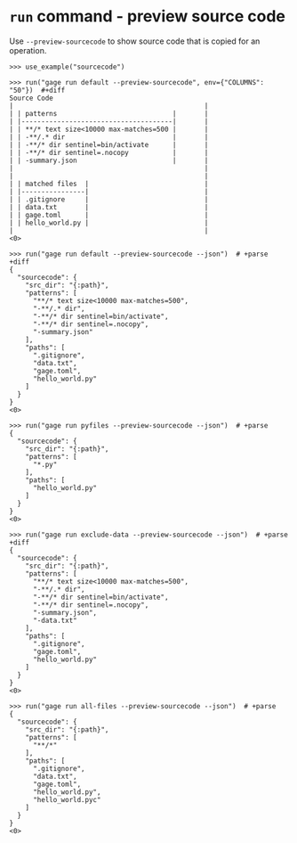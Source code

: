 # `run` command - preview source code

Use `--preview-sourcecode` to show source code that is copied for an
operation.

    >>> use_example("sourcecode")

    >>> run("gage run default --preview-sourcecode", env={"COLUMNS": "50"})  #+diff
    Source Code
    |                                                |
    | | patterns                             |       |
    | |--------------------------------------|       |
    | | **/* text size<10000 max-matches=500 |       |
    | | -**/.* dir                           |       |
    | | -**/* dir sentinel=bin/activate      |       |
    | | -**/* dir sentinel=.nocopy           |       |
    | | -summary.json                        |       |
    |                                                |
    |                                                |
    | | matched files  |                             |
    | |----------------|                             |
    | | .gitignore     |                             |
    | | data.txt       |                             |
    | | gage.toml      |                             |
    | | hello_world.py |                             |
    |                                                |
    <0>

    >>> run("gage run default --preview-sourcecode --json")  # +parse +diff
    {
      "sourcecode": {
        "src_dir": "{:path}",
        "patterns": [
          "**/* text size<10000 max-matches=500",
          "-**/.* dir",
          "-**/* dir sentinel=bin/activate",
          "-**/* dir sentinel=.nocopy",
          "-summary.json"
        ],
        "paths": [
          ".gitignore",
          "data.txt",
          "gage.toml",
          "hello_world.py"
        ]
      }
    }
    <0>

    >>> run("gage run pyfiles --preview-sourcecode --json")  # +parse
    {
      "sourcecode": {
        "src_dir": "{:path}",
        "patterns": [
          "*.py"
        ],
        "paths": [
          "hello_world.py"
        ]
      }
    }
    <0>

    >>> run("gage run exclude-data --preview-sourcecode --json")  # +parse +diff
    {
      "sourcecode": {
        "src_dir": "{:path}",
        "patterns": [
          "**/* text size<10000 max-matches=500",
          "-**/.* dir",
          "-**/* dir sentinel=bin/activate",
          "-**/* dir sentinel=.nocopy",
          "-summary.json",
          "-data.txt"
        ],
        "paths": [
          ".gitignore",
          "gage.toml",
          "hello_world.py"
        ]
      }
    }
    <0>

    >>> run("gage run all-files --preview-sourcecode --json")  # +parse
    {
      "sourcecode": {
        "src_dir": "{:path}",
        "patterns": [
          "**/*"
        ],
        "paths": [
          ".gitignore",
          "data.txt",
          "gage.toml",
          "hello_world.py",
          "hello_world.pyc"
        ]
      }
    }
    <0>
